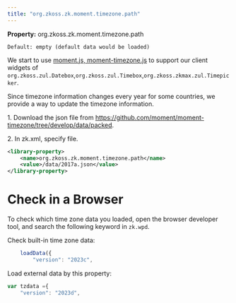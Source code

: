 ```yaml
---
title: "org.zkoss.zk.moment.timezone.path"
---
```


**Property:** org.zkoss.zk.moment.timezone.path

`Default: empty (default data would be loaded)`

We start to use [moment.js, moment-timezone.js](https://momentjs.com/)
to support our client widgets of
`org.zkoss.zul.Datebox`,`org.zkoss.zul.Timebox`,`org.zkoss.zkmax.zul.Timepicker`.

Since timezone information changes every year for some countries, we
provide a way to update the timezone information.

1\. Download the json file from
<https://github.com/moment/moment-timezone/tree/develop/data/packed>.

2\. In zk.xml, specify file.

```xml
<library-property>
    <name>org.zkoss.zk.moment.timezone.path</name>
    <value>/data/2017a.json</value>
</library-property>
```

# Check in a Browser

To check which time zone data you loaded, open the browser developer
tool, and search the following keyword in `zk.wpd`.

Check built-in time zone data:

```js
    loadData({
        "version": "2023c",
```

Load external data by this property:

```js
var tzdata ={
    "version": "2023d",
```
